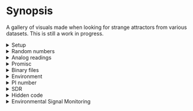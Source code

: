 # Synopsis

A gallery of visuals made when looking for strange attractors from various datasets.
This is still a work in progress.

<details>
<summary>Setup</summary>

# Setup
Following setup is used in this experiment.

- Datasets are raw txt files with numbers

```
13786
11979
16525
30653
18735
12201
12511
```

- All datapoints are applied DSC

```
tPosition _Position;
_Position.x = vValues[a] - vValues[a-1];
_Position.y = vValues[a-1] - vValues[a-2];
_Position.z = vValues[a-2] - vValues[a-3];
```

- Then values are normalized to `<0,1>` so the datapoints once rendered will fit this range in 3D space.

```
_Position.x = (_Position.x-iMinValue)/(iMaxValue-iMinValue);
_Position.y = (_Position.y-iMinValue)/(iMaxValue-iMinValue);
_Position.z = (_Position.z-iMinValue)/(iMaxValue-iMinValue);
```

</details>
<details>
<summary>Random numbers</summary>
# Random numbers
Random and Pseudorandom Data: Begin with sequences of random or pseudorandom numbers generated by different algorithms.

Random numbers are values that are generated unpredictably or without a discernible pattern. They are used in various applications across mathematics, science, statistics, computer science, and many other fields. Random numbers play a crucial role in simulations, games, cryptography, and statistical analysis, among other areas.

## Linux
Data obtained with the use of `generate2.sh`.

Outcomes: _Perfect randomness_ - by the looks of the visualization - no patterns, random distribution of points in the space.

* rpi-armv7l-5.10.63.v7.txt  

  ![image](https://github.com/invpe/Attracthor/assets/106522950/ae0dd648-5d61-4a22-a5c6-2c562c062643)

* linux-x86_64-5.15.0.88.generic.txt 

  ![image](https://github.com/invpe/Attracthor/assets/106522950/08b628af-cae8-4c3f-8a12-a2d42c868705)

* macosx-darwin-23.0.0-x86_64.txt

  ![image](https://github.com/invpe/Attracthor/assets/106522950/c2a3f289-d7f0-474d-8eed-6553b95a93f3)

* random.org
  
  ![image](https://github.com/invpe/Attracthor/assets/106522950/2cba7e32-c45c-4a6f-b07a-3ba94fab3bcb)


## RANDOM WALK
Utilize a distributed network of ESP32 nodes to perform independent Random Walk simulations, generating datasets that can be visualized using Delayed Space Coordinates to search for complex, attractor-like structures.The DSC technique is applied to transform the time series data from the Random Walk into a multidimensional phase space, making it possible to visually analyze the data for patterns.
The visual output is analyzed to identify regions of interest, such as areas where paths frequently cross or converge, which may indicate underlying order within the randomness.
While true attractors are not expected in a pure Random Walk, the visualization might still reveal interesting, dense formations due to the nature of the DSC and the scale of data aggregation.

This approach leverages the inherent unpredictability of Random Walks and the parallel processing capabilities of a distributed network to explore a broad spectrum of stochastic behaviors. By applying DSC and visualization techniques to this exploration, the project seeks to discover patterns that, while not attractors in the classical sense, may exhibit a form of emergent order or statistical regularity that is aesthetically and analytically captivating.

## ESP32

ESP32 contains a hardware random number generator, values from it can be obtained using the APIs esp_random() 
Get one random 32-bit word from hardware RNG.

If Wi-Fi or Bluetooth are enabled, this function returns true random numbers. In other situations, if true random numbers are required then consult the ESP-IDF Programming Guide “Random Number Generation” section for necessary prerequisites.

This function automatically busy-waits to ensure enough external entropy has been introduced into the hardware RNG state, before returning a new random number. This delay is very short (always less than 100 CPU cycles).

Outcomes: _Perfect randomness_ - by the looks of the visualization - no patterns, random distribution of points in the space.

* esp32 no-wifi  

  ![image](https://github.com/invpe/Attracthor/assets/106522950/25dfa05d-0e28-4ded-a260-cb12494b4061)

* esp32 wifi 

  ![image](https://github.com/invpe/Attracthor/assets/106522950/d2f24e09-586b-4f6a-bf99-ff4ccd5bdcca)

</details>
<details>
<summary>Analog readings</summary>

# Analog readings

* esp32 analog read port 26 (M5Stack AtomU)

  ![image](https://github.com/invpe/Attracthor/assets/106522950/2ee59848-103f-4e1d-93ae-521903c6daea)
  ![image](https://github.com/invpe/Attracthor/assets/106522950/5fb0e38d-9fba-4930-924f-c2d8cff32bd3)

</details>
<details>
<summary>Promisc</summary>
  
# Promisc

* esp32 promisc length of packet including Frame Check Sequence(FCS)
  
  Outcomes: Beautifull structure revealed by the visualization technique suggests a certain level of regularity and pattern in the transmission of data packets.

  The areas where points congregate could indicate common packet sizes or frequent data bursts. In network traffic, these could be due to standard packet sizes set by protocols or frequent message types.     The dense areas suggest that these packet sizes are common, while sparser areas would represent less common packet sizes
  In the context of network data, we might not be dealing with attractors in the traditional dynamical systems sense but rather with "attractors" of typical behavior.
  For example, if certain packet sizes are more prevalent due to the underlying protocol optimizations or data transmission patterns, they might form attractor-like structures.



  ![image](https://github.com/invpe/Attracthor/assets/106522950/db216731-d5dd-42b8-a466-5ac9aaf9a937)


* esp32 promisc RSSI of 100000 frames
  
  This image presents another compelling visualization, this time focusing on the RSSI (Received Signal Strength Indicator) of Wi-Fi frames, which has been plotted using Delayed Space Coordinates
  
  Signal Strength Distribution: The RSSI values are indicative of the signal strength at which the Wi-Fi frames are received. A dense cluster of points may signify that the signal strength for a large number of frames is consistently within a certain range.

  Spatial Patterns: The Delayed Space Coordinates method can reveal certain patterns that may indicate repetitive or periodic characteristics in signal strength. If these patterns are circular or elliptical, it could imply a cyclic nature of the signal's strength changes over time or space.
  
  Outcomes: While this may not depict a classical attractor found in dynamical systems, the dense central region could metaphorically be considered as an attractor, indicating that the RSSI values tend to "cluster" around this region more frequently than others.
  The convergence of lines towards the center suggests a commonality in the RSSI readings, possibly the most frequent values or a mean signal strength around which other values fluctuate.Points that diverge significantly from the central clusters could represent outliers in signal strength, possibly due to interference, distance from the source, or other anomalies.

 ![Screenshot from 2023-11-05 15-27-43](https://github.com/invpe/Attracthor/assets/106522950/4cfaa8e7-51ee-41c2-8168-aa9c419fe382)

</details>
<details>
<summary>Binary files</summary>
# BINARY

When looking for interesting attractor(like) structures, we deep dive to binary visualization.
Outcomes: The observation of different binary files look similar, especially around the "core,". 
This similarity can be attributed to the common structures that binary files often share, such as headers, standard metadata, and sometimes even common code libraries. 
Other (non compiled binaries) reveal their own structures that are aligned with their internal format.

* viewer - without debug information

  ![image](https://github.com/invpe/Attracthor/assets/106522950/b190eadb-d4b9-4ea1-9b5e-5a48cf58e437)


* viewer - with debug information (-g)

  ![image](https://github.com/invpe/Attracthor/assets/106522950/2da4b8f8-8e5e-440a-b870-5357acda296f)

* esp32 sketch compiled

  ![image](https://github.com/invpe/Attracthor/assets/106522950/17178264-016e-4854-9c06-52bdff111bcd)
  
* /bin/ps - first 42300 datapoints

  ![image](https://github.com/invpe/Attracthor/assets/106522950/4f42a5db-885b-402e-96e2-46c03bd39e9f)

* .max file

  ![image](https://github.com/invpe/Attracthor/assets/106522950/a31c9648-bfb4-4600-bbf2-1e6b6f66d40b)

</details>
<details>
<summary>Environment</summary>


# ENVIRONMENT

Include data from physical systems, which might be from experiments that record aspects like temperature fluctuations, population dynamics, or economic data series.

## PPM

* PM1,2.5,10 readings from 2021 (full year)

 ![image](https://github.com/invpe/Attracthor/assets/106522950/4f2068c1-5ee4-43ec-b7a3-e3caeea3c9d7)

 ![image](https://github.com/invpe/Attracthor/assets/106522950/9ee7e5e2-c79a-4842-a3cb-98b854dd769e)

 ![image](https://github.com/invpe/Attracthor/assets/106522950/77010b47-6e12-4c73-a0ab-6582bc2f79c1)


  

## TEMPERATURE

* Temperature readings from 2021 (full year)
  
  Outcomes: The dense core suggests a strong central tendency in the temperature data, meaning there's a range of temperature values that occur more frequently than others. This is often seen in temperature data due to consistent seasonal patterns.Fluctuations from this core may represent seasonal changes, with less frequent extreme temperatures occurring farther from the center.
Temperature typically changes in a continuous, rather than discrete, manner. This means that readings will often be clustered around a moving average, creating a dense region in a visualization like this one. Any points that are far from the dense core might represent anomalous days where the temperature was significantly higher or lower than the norm for that time of year.


  ![image](https://github.com/invpe/Attracthor/assets/106522950/516dca1e-9268-4638-9fdd-da84633a27b2)
 

 
## HUMIDITY

* Humidity readings from 2021 (full year)

  Outcomes: As above

  ![image](https://github.com/invpe/Attracthor/assets/106522950/23944ee8-5eb2-4dfc-9099-9ea21a615a8e)
  
</details>
<details>
<summary>PI number</summary>

# PI

![image](https://github.com/user-attachments/assets/0c7e0982-1f01-49c5-9bc7-a7c7b8ddaf44)


While the digits of Pi are deterministic (they’re not truly random since Pi is a known constant), they have long been used as a pseudo-random source in various fields of research. The decimal expansion of Pi appears to be "normal," meaning each digit (0-9) should appear with equal probability in the long run, and sequences of digits are believed to behave like a random sequence.

Applying DSC (or Takens’ embedding) to the digits of Pi would involve reconstructing the phase space as if Pi's digits represented some underlying dynamical system. The idea is to see if any hidden patterns or structures (like strange attractors) emerge when Pi's digits are treated like time series data.

This is unconventional because Pi isn’t usually considered a chaotic system—its digits are not generated by a chaotic process but by a well-defined algorithm. However, from an exploratory standpoint, if any structure like an attractor were to appear, it would be fascinating, potentially suggesting some unknown structure in Pi's decimal expansion.

Outcomes: No Clear Structure, The digits of Pi may behave like random noise in your visualization, which would also be a result, showing that Pi's digits have no hidden chaotic structure in the context of your experiment.

</details>
<details>
<summary>SDR</summary>


# SDR
Using an SDR (Software Defined Radio) device to explore the noise from surroundings.
The electromagnetic noise captured by an SDR is essentially a time series of signal strengths that can be quite complex, influenced by a wide array of factors such as human-made signals, natural atmospheric phenomena, and cosmic sources. 

## Capture the Data

- Tune to an Empty Frequency: Find a frequency that is not used for any active transmission. The noise in this empty channel might be more indicative of natural or environmental electromagnetic noise.
- Broad Spectrum Analysis: Alternatively, capture a broad spectrum of frequencies. This can give more comprehensive dataset that includes various sources of noise and signals.
- Raw IQ Data: Record the raw IQ (in-phase and quadrature) data, which preserves the full information of the received signal and would be more suitable for complex analysis.

</details>
<details>
<summary>Hidden code</summary>

# Hidden Codes
We generate a dataset that hides a "code" or pattern within, we consider embedding a series of structured values among random data, simulating a hidden message or signal. 

1. Start with a Random Dataset: Generate random numbers or capture natural data (like sound or sensor inputs) for the baseline.
2. Inject a Structured Pattern: Introduce a recurring numerical pattern or waveform, such as repeating sequences or signals that gradually increase/decrease.
3. Obscure with Noise: Add random fluctuations or random data to mask the structure, making it less apparent visually.
4. DSC and Entropy Analysis: Run this dataset through the system to see if the structured pattern lowers the entropy value, making it easier to detect clusters.

 
`0.6 noise level`

![image](https://github.com/user-attachments/assets/bc19a11c-7460-444e-ab53-84e17bc7b4da)

`0.7 noise level`

![image](https://github.com/user-attachments/assets/bf21d55e-ce9c-45c3-9109-3bb15be27649)

`0.8 noise level`

![image](https://github.com/user-attachments/assets/64aa124c-8b9f-4504-ab9a-6b9bcb4542d9)

`0.9 noise level`

![image](https://github.com/user-attachments/assets/8ce6b47e-8a2a-4562-9d72-53f64a4917ec)

Outcomes: As we adjust the noise level, we see the data's central structure becoming more evident and distinct at lower noise levels. This visualizes how the noise gradually reveals the hidden "code" or pattern within the data.

</details>
<details>
<summary>Environmental Signal Monitoring</summary>
  
# Electromagnetic noise
Passively monitoring the electromagnetic environment, capturing any signal fluctuations that might occur due to natural or human-made events. Placing an ESP32 with an exposed analog pin (e.g., connected to a wire acting as an antenna) in the garden, you could pick up environmental electromagnetic noise, radio frequency interference, or even fluctuations in the surrounding electrical field. These readings would likely be very sensitive to changes in the environment, weather conditions, or even nearby electronics.

![image](https://github.com/user-attachments/assets/5857739e-6cb1-4967-aba3-1fe429154146)


What could we be doing with this?

- Environmental Signal Monitoring: You’d be passively monitoring the electromagnetic environment, capturing any signal fluctuations that might occur due to natural or human-made events.

- Noise Detection: This setup would likely capture noise from nearby sources, such as household electronics, distant radio stations, or power lines. You could analyze this data to see if any unusual signals or patterns emerge over time.

- Signal Analysis: By analyzing the noise captured, we might stumble upon strange periodic signals, interference, or even anomalies that deviate from expected randomness.


## Setup

We will run ESP32 node with [sketch](https://github.com/invpe/Attracthor/blob/main/Generators/ANTENOWIEC.ino), that will expose an endpoint with analog readings from the pin (A0) where a wire is connected. A simple python sketch, will request for readings every second, and write value to a file. A new file will be created every `10000` samples ( around 2.5hrs ).

```
-rw-rw-r-- 1 invpe invpe  20K Oct  7 19:45 antenowiec_1.txt
-rw-rw-r-- 1 invpe invpe  20K Oct  7 22:56 antenowiec_2.txt
-rw-rw-r-- 1 invpe invpe  20K Oct  8 02:04 antenowiec_3.txt
-rw-rw-r-- 1 invpe invpe  20K Oct  8 05:14 antenowiec_4.txt
-rw-rw-r-- 1 invpe invpe  20K Oct  8 08:32 antenowiec_5.txt
-rw-rw-r-- 1 invpe invpe  20K Oct  8 11:40 antenowiec_6.txt
-rw-rw-r-- 1 invpe invpe  12K Oct  8 13:37 antenowiec_7.txt
```

We will run a distributed task with [Tesselator](https://github.com/invpe/Tesselator) to perform DSC calculate points per bin and return `entropy` value for each of the files. See the task details [here](https://github.com/invpe/Tesselator/blob/main/Tasks/tessie_chaos.c). Yes this could be easily done on a single machine, but with more sources being added i want this to be picked up by ULP devices, not a laptop working 24x7.

![image](https://github.com/user-attachments/assets/f01e4e14-f943-4d1d-a29b-52c779528f04)


```
Output from the Tesselator task:

# Bin (-5, -5): Points = 12
# Bin (-5, -4): Points = 0
# Bin (-5, -3): Points = 0

...
# Bin (4, 0): Points = 10
# Bin (4, 1): Points = 0
# Bin (4, 2): Points = 0
# Bin (4, 3): Points = 2
# Bin (4, 4): Points = 5900
# Entropy = 0.529664
```
 

## Initial compare

Visualizations show comparison between a node placed in home vs a node placed outside in the garden, same time of day.
The visualization clearly shows how the environment inside the home varies from that outside in the garden, even with identical hardware and setup. This contrast could be influenced by factors like electronic noise from devices indoors, differences in ambient electromagnetic fields, and other environmental variables.

Home:

![image](https://github.com/user-attachments/assets/ac52da5b-ac31-4a55-81b2-a5c06fa09f4f)

Garden:

![image](https://github.com/user-attachments/assets/300b3199-30f4-4b58-8438-8b40bbfe0793)




</details>
